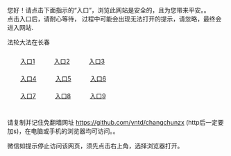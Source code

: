您好！请点击下面指示的“入口”，浏览此网站是安全的，且为您带来平安。。 <br/>
点击入口后，请耐心等待， 过程中可能会出现无法打开的提示，请忽略，最终会进入网站. </br>

法轮大法在长春<br/>
<div style="padding:10px"><a style="margin:20px" target="_blank" href="https://d2idclwvuuwdl1.cloudfront.net/2Qpsp?orhkoh" id="ccLink1" rel="nofollow">入口1</a> <a target="_blank" style="margin:20px" href="https://dxkp07npm0afv.cloudfront.net/2Qpsp?flgsq" id="ccLink2" rel="nofollow">入口2</a> <a style="margin:20px" target="_blank" href="https://dnms3etcf0vwg.cloudfront.net/2Qpsp?iqmnvpeu" id="ccLink3" rel="nofollow">入口3</a></div>

<div style="padding:10px" ><a style="margin:20px" target="_blank" href="https://d2idclwvuuwdl1.cloudfront.net/2Qpsp?orhkoh" id="ccLink4" rel="nofollow">入口4</a> <a style="margin:20px" href="https://dxkp07npm0afv.cloudfront.net/2Qpsp?flgsq" target="_blank" id="ccLink5" rel="nofollow">入口5</a> <a style="margin:20px" href="https://dnms3etcf0vwg.cloudfront.net/2Qpsp?iqmnvpeu" target="_blank" id="ccLink6" rel="nofollow">入口6</a></div>

<div style="padding:10px"><a style="margin:20px" target="_blank" href="https://d2idclwvuuwdl1.cloudfront.net/2Qpsp?orhkoh" id="ccLink7" rel="nofollow">入口7</a> <a style="margin:20px" href="https://dxkp07npm0afv.cloudfront.net/2Qpsp?flgsq" target="_blank" id="ccLink8" rel="nofollow">入口8</a> <a style="margin:20px" target="_blank" href="https://dnms3etcf0vwg.cloudfront.net/2Qpsp?iqmnvpeu" id="ccLink9" rel="nofollow">入口9</a></div>

<br/>



请复制并记住免翻墙网址 https://github.com/yntd/changchunzx (http后一定要加s)，在电脑或手机的浏览器均可访问。。<br/>

微信如提示停止访问该网页，须先点击右上角，选择浏览器打开。
